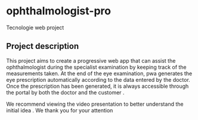 # ophthalmologist-pro

Tecnologie web project

## Project description

This project aims to create a progressive web app that can assist the ophthalmologist during the specialist examination by keeping track of the measurements taken. At the end of the eye examination, pwa generates the eye prescription automatically according to the data entered by the doctor. Once the prescription has been generated, it is always accessible through the portal by both the doctor and the customer .

We recommend viewing the video presentation to better understand the initial idea .
We thank you for your attention